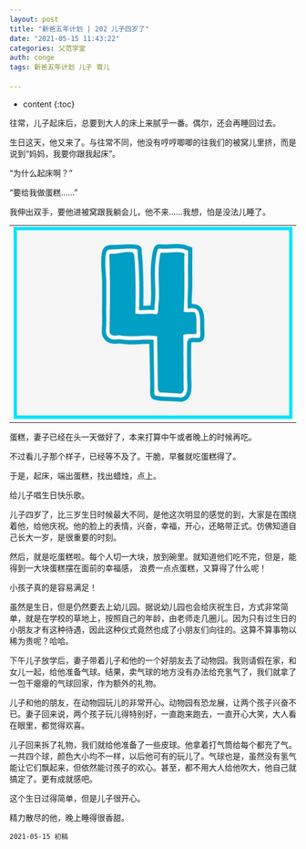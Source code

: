 ```yaml
---
layout: post
title: "新爸五年计划 | 202 儿子四岁了"
date: "2021-05-15 11:43:22"
categories: 父范学堂
auth: conge
tags: 新爸五年计划 儿子 育儿

---
```

* content
{:toc}



往常，儿子起床后，总要到大人的床上来腻乎一番。偶尔，还会再睡回过去。

生日这天，他又来了。与往常不同，他没有哼哼唧唧的往我们的被窝儿里挤，而是说到“妈妈，我要你跟我起床”。

“为什么起床啊？”

“要给我做蛋糕……”

我伸出双手，要他进被窝跟我躺会儿，他不来……我想，怕是没法儿睡了。





||
|----|
| ![4](/assets/images/父范学堂/Number-4.jpg)|

蛋糕，妻子已经在头一天做好了，本来打算中午或者晚上的时候再吃。

不过看儿子那个样子，已经等不及了。干脆，早餐就吃蛋糕得了。

于是，起床，端出蛋糕，找出蜡烛，点上。

给儿子唱生日快乐歌。

儿子四岁了，比三岁生日时候最大不同，是他这次明显的感觉的到，大家是在围绕着他，给他庆祝。他的脸上的表情，兴奋，幸福，开心，还略带正式。仿佛知道自己长大一岁，是很重要的时刻。

然后，就是吃蛋糕啦。每个人切一大块，放到碗里。就知道他们吃不完，但是，能得到一大块蛋糕摆在面前的幸福感， 浪费一点点蛋糕，又算得了什么呢！

小孩子真的是容易满足！

虽然是生日，但是仍然要去上幼儿园。据说幼儿园也会给庆祝生日，方式非常简单，就是在学校的草地上，按照自己的年龄，由老师走几圈儿。因为只有过生日的小朋友才有这种待遇，因此这种仪式竟然也成了小朋友们向往的。这算不算事物以稀为贵呢？哈哈。

下午儿子放学后，妻子带着儿子和他的一个好朋友去了动物园。我则请假在家，和女儿一起，给他准备气球。结果，卖气球的地方没有办法给充氢气了，我们就拿了一包干瘪瘪的气球回家，作为额外的礼物。

儿子和他的朋友，在动物园玩儿的非常开心。动物园有恐龙展，让两个孩子兴奋不已。妻子回来说，两个孩子玩儿得特别好，一直跑来跑去，一直开心大笑，大人看在眼里，都觉得欢喜。

儿子回来拆了礼物，我们就给他准备了一些皮球。他拿着打气筒给每个都充了气。一共四个球，颜色大小均不一样，以后他可有的玩儿了。气球也是，虽然没有氢气能让它们飘起来，但依然能讨孩子的欢心。甚至，都不用大人给他吹大，他自己就搞定了。更有成就感吧。

这个生日过得简单，但是儿子很开心。

精力散尽的他，晚上睡得很香甜。


```
2021-05-15 初稿
```

